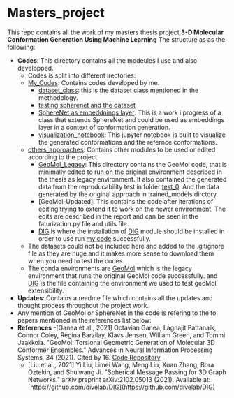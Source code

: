 # Masters_project

This repo contains all the work of my masters thesis project **3-D Molecular Conformation Generation Using Machine Learning** The structure as as the following:
<br>
- **Codes**: This directory contains all the modeules I use and also developped.
    - Codes is split into different irectories:
    - [My_Codes](/Codes/My_Codes/): Contains codes developed by me.
        - [dataset_class](/Codes/My_Codes/Project/data_process/qm9_dataset.py): this is the dataset class mentioned in the methodology.
        - [testing spherenet and the dataset](/Codes/My_Codes/Project/data_process/geom_qm9.ipynb.py)
        - [SphereNet as embeddnings layer](/Codes/My_Codes/Project/embeddings/Embed_SphereNet.py): This is a work i progress of a class that extends SphereNet and could be used as embeddings layer in a context of conformation generation.
        - [visualization_notebook](/Codes/My_Codes/Project/visualization_code.ipynb): This jupyter notebook is built to visualize the generated conformations and the refernce conformations.
    - [others_approaches](/Codes/others_approaches/): Contains other modules to be used or edited according to the project.
        - [GeoMol_Legacy](/Codes/others_approaches/conformation_generation/GeoMol_Legacy/): This directory contains the GeoMol code, that is minimally edited to run on the original environment described in the thesis as legacy environment. It also contained the generated data from the reproducability test in folder [test_0](/Codes/others_approaches/conformation_generation/GeoMol_Legacy/test_0/). And the data generated by the original approach in trained_models dirctory. 
        -  [GeoMol-Updated]: This contains the code after iterations of editing trying to extend it to work on the newer environment. The edits are described in the report and can be seen in the faturization.py file and utils file.
        - [DIG](/Codes/others_approaches/embeddings_nets) is where the installation of [DIG](https://github.com/divelab/DIG) module should be installed in order to use run [my code](/Codes/My_Codes) successfully.
    - The datasets could not be included here and added to the .gitignore file as they are huge and it makes more sense to download them when you need to test the codes.
    - The conda environments are [GeoMol](/Codes/GeoMol.yml) which is the legacy environment that runs the original GeoMol code successfully. and [DIG](/Codes/DIG.yml) is the file containing the environment we used to test geoMol extensibility.
- **Updates**: Contains a readme file which contains all the updates and thought process throughout the project work.
- Any mention of GeoMol or SphereNet in the code is refering to the to papers mentioned in the references list below: 
- **References**
    -[Ganea et al., 2021] Octavian Ganea, Lagnajit Pattanaik, Connor Coley, Regina Barzilay, Klavs Jensen, William Green, and Tommi Jaakkola. "GeoMol: Torsional Geometric Generation of Molecular 3D Conformer Ensembles." Advances in Neural Information Processing Systems, 34 (2021). Cited by 16. [Code Repository](https://github.com/PattanaikL/GeoMol)
    - [Liu et al., 2021] Yi Liu, Limei Wang, Meng Liu, Xuan Zhang, Bora Oztekin, and Shuiwang Ji. "Spherical Message Passing for 3D Graph Networks." arXiv preprint arXiv:2102.05013 (2021). Available at: [https://github.com/divelab/DIG](https://github.com/divelab/DIG)


<br>

